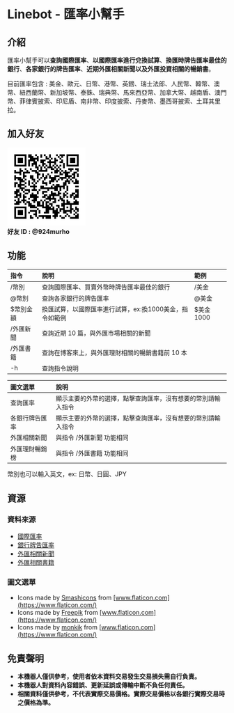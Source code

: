 # Linebot - 匯率小幫手
## 介紹
匯率小幫手可以**查詢國際匯率**、**以國際匯率進行兌換試算**、**換匯時牌告匯率最佳的銀行**、**各家銀行的牌告匯率**、**近期外匯相關新聞以及外匯投資相關的暢銷書**。  
  
目前匯率包含 : 美金、歐元、日幣、港幣、英鎊、瑞士法郎、人民幣、韓幣、澳幣、紐西蘭幣、新加坡幣、泰銖、瑞典幣、馬來西亞幣、加拿大幣、越南盾、澳門幣、菲律賓披索、印尼盾、南非幣、印度披索、丹麥幣、墨西哥披索、土耳其里拉。

## 加入好友
![image](https://raw.githubusercontent.com/jiang6145/Linebot-CurrencyExrate/master/images/QRcode.png)  
**好友 ID : @924murho**

## 功能
|指令|說明|範例|
|:---|:---|:---|
|/幣別|查詢國際匯率、買賣外幣時牌告匯率最佳的銀行|/美金
|@幣別|查詢各家銀行的牌告匯率|@美金
|$幣別金額|換匯試算，以國際匯率進行試算，ex:換1000美金，指令如範例|$美金1000
|/外匯新聞|查詢近期 10 篇，與外匯市場相關的新聞|
|/外匯書籍|查詢在博客來上，與外匯理財相關的暢銷書籍前 10 本
|-h|查詢指令說明

|圖文選單|說明|
|:---|:---|
|查詢匯率|顯示主要的外幣的選擇，點擊查詢匯率，沒有想要的幣別請輸入指令|
|各銀行牌告匯率|顯示主要的外幣的選擇，點擊查詢匯率，沒有想要的幣別請輸入指令|
|外匯相關新聞|與指令 /外匯新聞 功能相同|
|外匯理財暢銷榜|與指令 /外匯書籍 功能相同
幣別也可以輸入英文，ex: 日幣、日圓、JPY 
## 資源
### 資料來源
- [國際匯率](https://tw.rter.info/capi.php)
- [銀行牌告匯率](https://www.findrate.tw/USD/)
- [外匯相關新聞](https://news.cnyes.com/news/cat/forex?exp=a)
- [外匯相關書籍](https://www.books.com.tw/web/sys_bbotm/books/020907/?v=1&o=5)
### 圖文選單
- Icons made by [Smashicons](https://smashicons.com/) from [www.flaticon.com](https://www.flaticon.com/)
- Icons made by [Freepik](http://www.freepik.com/) from [www.flaticon.com](https://www.flaticon.com/)
- Icons made by [monkik](https://smashicons.com/) from [www.flaticon.com](https://www.flaticon.com/)

## 免責聲明
- **本機器人僅供參考，使用者依本資料交易發生交易損失需自行負責。**
- **本機器人對資料內容錯誤、更新延誤或傳輸中斷不負任何責任。**
- **相關資料僅供參考，不代表實際交易價格。實際交易價格以各銀行實際交易時之價格為準。**